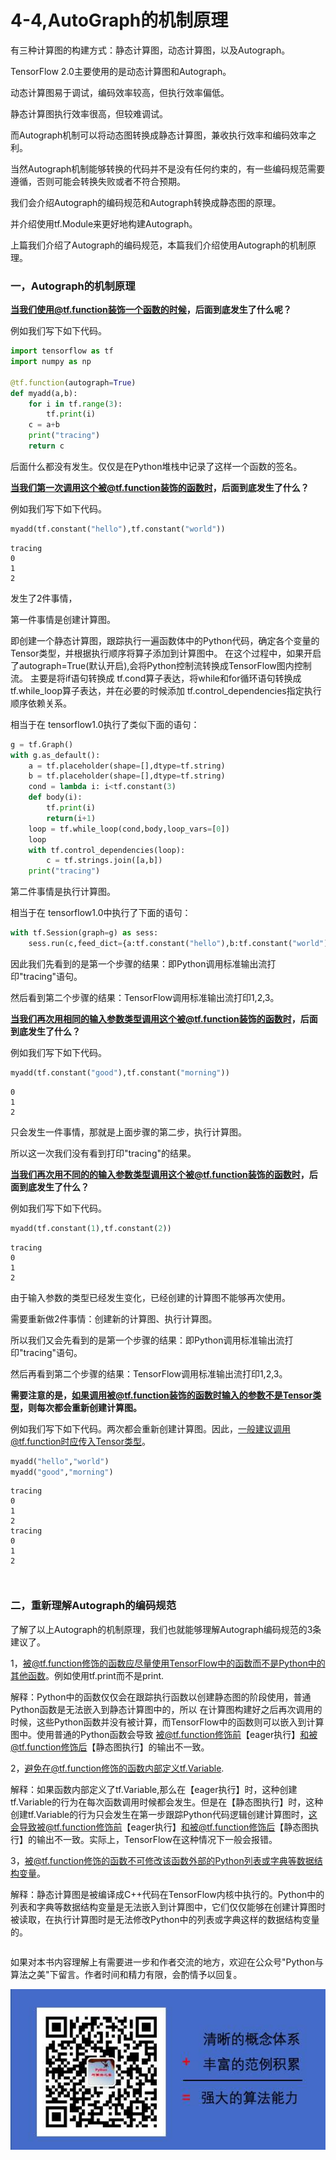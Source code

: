 # 4-4,AutoGraph的机制原理



有三种计算图的构建方式：静态计算图，动态计算图，以及Autograph。

TensorFlow 2.0主要使用的是动态计算图和Autograph。

动态计算图易于调试，编码效率较高，但执行效率偏低。

静态计算图执行效率很高，但较难调试。

而Autograph机制可以将动态图转换成静态计算图，兼收执行效率和编码效率之利。

当然Autograph机制能够转换的代码并不是没有任何约束的，有一些编码规范需要遵循，否则可能会转换失败或者不符合预期。

我们会介绍Autograph的编码规范和Autograph转换成静态图的原理。

并介绍使用tf.Module来更好地构建Autograph。

上篇我们介绍了Autograph的编码规范，本篇我们介绍使用Autograph的机制原理。



### 一，Autograph的机制原理


**当我们使用@tf.function装饰一个函数的时候，后面到底发生了什么呢？**

例如我们写下如下代码。

```python
import tensorflow as tf
import numpy as np 

@tf.function(autograph=True)
def myadd(a,b):
    for i in tf.range(3):
        tf.print(i)
    c = a+b
    print("tracing")
    return c
```

后面什么都没有发生。仅仅是在Python堆栈中记录了这样一个函数的签名。


**当我们第一次调用这个被@tf.function装饰的函数时，后面到底发生了什么？**

例如我们写下如下代码。

```python
myadd(tf.constant("hello"),tf.constant("world"))
```

```
tracing
0
1
2
```

<!-- #region -->
发生了2件事情，

第一件事情是创建计算图。

即创建一个静态计算图，跟踪执行一遍函数体中的Python代码，确定各个变量的Tensor类型，并根据执行顺序将算子添加到计算图中。
在这个过程中，如果开启了autograph=True(默认开启),会将Python控制流转换成TensorFlow图内控制流。
主要是将if语句转换成 tf.cond算子表达，将while和for循环语句转换成tf.while_loop算子表达，并在必要的时候添加
tf.control_dependencies指定执行顺序依赖关系。

相当于在 tensorflow1.0执行了类似下面的语句：

```python
g = tf.Graph()
with g.as_default():
    a = tf.placeholder(shape=[],dtype=tf.string)
    b = tf.placeholder(shape=[],dtype=tf.string)
    cond = lambda i: i<tf.constant(3)
    def body(i):
        tf.print(i)
        return(i+1)
    loop = tf.while_loop(cond,body,loop_vars=[0])
    loop
    with tf.control_dependencies(loop):
        c = tf.strings.join([a,b])
    print("tracing")
```

第二件事情是执行计算图。

相当于在 tensorflow1.0中执行了下面的语句：

```python
with tf.Session(graph=g) as sess:
    sess.run(c,feed_dict={a:tf.constant("hello"),b:tf.constant("world")})
```

因此我们先看到的是第一个步骤的结果：即Python调用标准输出流打印"tracing"语句。

然后看到第二个步骤的结果：TensorFlow调用标准输出流打印1,2,3。

<!-- #endregion -->

**当我们再次用相同的输入参数类型调用这个被@tf.function装饰的函数时，后面到底发生了什么？**

例如我们写下如下代码。

```python
myadd(tf.constant("good"),tf.constant("morning"))
```

```
0
1
2
```


只会发生一件事情，那就是上面步骤的第二步，执行计算图。

所以这一次我们没有看到打印"tracing"的结果。


**当我们再次用不同的的输入参数类型调用这个被@tf.function装饰的函数时，后面到底发生了什么？**

例如我们写下如下代码。

```python
myadd(tf.constant(1),tf.constant(2))
```

```
tracing
0
1
2
```


由于输入参数的类型已经发生变化，已经创建的计算图不能够再次使用。

需要重新做2件事情：创建新的计算图、执行计算图。

所以我们又会先看到的是第一个步骤的结果：即Python调用标准输出流打印"tracing"语句。

然后再看到第二个步骤的结果：TensorFlow调用标准输出流打印1,2,3。


**需要注意的是，如果调用被@tf.function装饰的函数时输入的参数不是Tensor类型，则每次都会重新创建计算图。**

例如我们写下如下代码。两次都会重新创建计算图。因此，一般建议调用@tf.function时应传入Tensor类型。

```python
myadd("hello","world")
myadd("good","morning")
```

```
tracing
0
1
2
tracing
0
1
2
```

```python

```

```python

```

### 二，重新理解Autograph的编码规范


了解了以上Autograph的机制原理，我们也就能够理解Autograph编码规范的3条建议了。

1，被@tf.function修饰的函数应尽量使用TensorFlow中的函数而不是Python中的其他函数。例如使用tf.print而不是print.

解释：Python中的函数仅仅会在跟踪执行函数以创建静态图的阶段使用，普通Python函数是无法嵌入到静态计算图中的，所以
在计算图构建好之后再次调用的时候，这些Python函数并没有被计算，而TensorFlow中的函数则可以嵌入到计算图中。使用普通的Python函数会导致
被@tf.function修饰前【eager执行】和被@tf.function修饰后【静态图执行】的输出不一致。

2，避免在@tf.function修饰的函数内部定义tf.Variable. 

解释：如果函数内部定义了tf.Variable,那么在【eager执行】时，这种创建tf.Variable的行为在每次函数调用时候都会发生。但是在【静态图执行】时，这种创建tf.Variable的行为只会发生在第一步跟踪Python代码逻辑创建计算图时，这会导致被@tf.function修饰前【eager执行】和被@tf.function修饰后【静态图执行】的输出不一致。实际上，TensorFlow在这种情况下一般会报错。

3，被@tf.function修饰的函数不可修改该函数外部的Python列表或字典等数据结构变量。

解释：静态计算图是被编译成C++代码在TensorFlow内核中执行的。Python中的列表和字典等数据结构变量是无法嵌入到计算图中，它们仅仅能够在创建计算图时被读取，在执行计算图时是无法修改Python中的列表或字典这样的数据结构变量的。


```python

```

如果对本书内容理解上有需要进一步和作者交流的地方，欢迎在公众号"Python与算法之美"下留言。作者时间和精力有限，会酌情予以回复。

![image.png](./data/Python与算法之美logo.jpg)

```python

```
